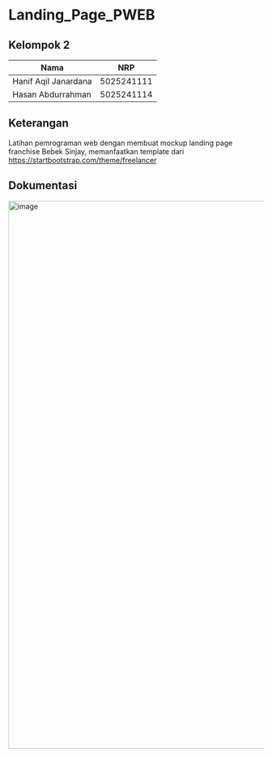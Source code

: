 # Landing_Page_PWEB
## Kelompok 2
| Nama | NRP |
| ------- | ------- |
| Hanif Aqil Janardana | 5025241111 |
| Hasan Abdurrahman    | 5025241114 |

## Keterangan
Latihan pemrograman web dengan membuat mockup landing page franchise Bebek Sinjay, memanfaatkan template dari https://startbootstrap.com/theme/freelancer

## Dokumentasi
<img width="1920" height="1080" alt="image" src="https://github.com/user-attachments/assets/a7b5d453-57ad-4ad1-b27f-48247e9272e9" />
